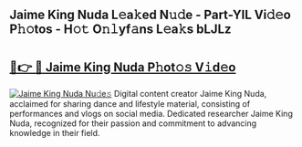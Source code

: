 ## Jaime King Nuda L𝚎a𝚔ed N𝚞𝚍e - Part-YIL Vi𝚍𝚎o P𝚑𝚘tos - H𝚘𝚝 O𝚗𝚕yf𝚊ns L𝚎a𝚔s bLJLz

# <h2><a href="http://kfcbqtv.oniu.top/?m=Jaime+King+Nuda">🔗👉 🔴 Jaime King Nuda P𝚑ot𝚘𝚜 V𝚒d𝚎o</a></h2>

[![Jaime King Nuda Nu𝚍e𝚜](https://i.imgur.com/0qMVB7G.gif)](http://kfcbqtv.oniu.top/?m=Jaime+King+Nuda)
Digital content creator Jaime King Nuda, acclaimed for sharing dance and lifestyle material, consisting of performances and vlogs on social media. Dedicated researcher Jaime King Nuda, recognized for their passion and commitment to advancing knowledge in their field.  
